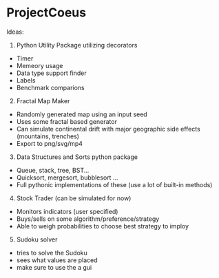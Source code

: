 # ProjectCoeus

Ideas:
1. Python Utility Package utilizing decorators
  - Timer
  - Memeory usage
  - Data type support finder
  - Labels
  - Benchmark comparions

2. Fractal Map Maker
  - Randomly generated map using an input seed
  - Uses some fractal based generator
  - Can simulate continental drift with major geographic side effects (mountains, trenches)
  - Export to png/svg/mp4

3. Data Structures and Sorts python package
  - Queue, stack, tree, BST...
  - Quicksort, mergesort, bubblesort ...
  - Full pythonic implementations of these (use a lot of built-in methods)

4. Stock Trader (can be simulated for now)
  - Monitors indicators (user specified)
  - Buys/sells on some algorithm/preference/strategy
  - Able to weigh probabilities to choose best strategy to imploy

5. Sudoku solver
  - tries to solve the Sudoku
  - sees what values are placed
  - make sure to use the a gui
